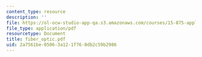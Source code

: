 ```yaml
---
content_type: resource
description: ''
file: https://ol-ocw-studio-app-qa.s3.amazonaws.com/courses/15-875-applications-of-system-dynamics-spring-2004/2a7561be05063a121f760db2c59b2986_fiber_optic.pdf
file_type: application/pdf
resourcetype: Document
title: fiber_optic.pdf
uid: 2a7561be-0506-3a12-1f76-0db2c59b2986
---
```

